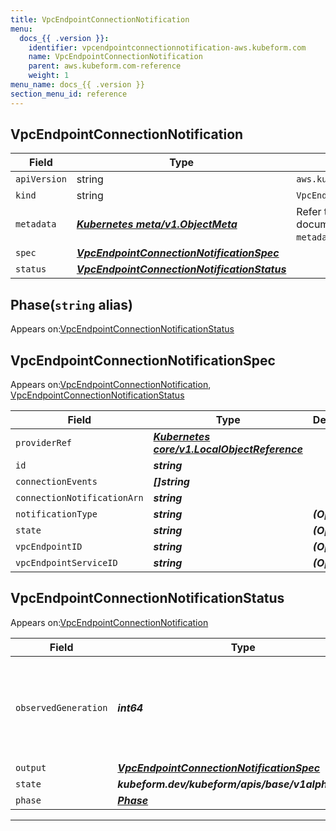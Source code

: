 ```yaml
---
title: VpcEndpointConnectionNotification
menu:
  docs_{{ .version }}:
    identifier: vpcendpointconnectionnotification-aws.kubeform.com
    name: VpcEndpointConnectionNotification
    parent: aws.kubeform.com-reference
    weight: 1
menu_name: docs_{{ .version }}
section_menu_id: reference
---
```


## VpcEndpointConnectionNotification
| Field | Type | Description |
| ------ | ----- | ----------- |
| `apiVersion` | string | `aws.kubeform.com/v1alpha1` |
|    `kind` | string | `VpcEndpointConnectionNotification` |
| `metadata` | ***[Kubernetes meta/v1.ObjectMeta](https://kubernetes.io/docs/reference/generated/kubernetes-api/v1.13/#objectmeta-v1-meta)***|Refer to the Kubernetes API documentation for the fields of the `metadata` field.|
| `spec` | ***[VpcEndpointConnectionNotificationSpec](#vpcendpointconnectionnotificationspec)***||
| `status` | ***[VpcEndpointConnectionNotificationStatus](#vpcendpointconnectionnotificationstatus)***||
## Phase(`string` alias)

Appears on:[VpcEndpointConnectionNotificationStatus](#vpcendpointconnectionnotificationstatus)

## VpcEndpointConnectionNotificationSpec

Appears on:[VpcEndpointConnectionNotification](#vpcendpointconnectionnotification), [VpcEndpointConnectionNotificationStatus](#vpcendpointconnectionnotificationstatus)

| Field | Type | Description |
| ------ | ----- | ----------- |
| `providerRef` | ***[Kubernetes core/v1.LocalObjectReference](https://kubernetes.io/docs/reference/generated/kubernetes-api/v1.13/#localobjectreference-v1-core)***||
| `id` | ***string***||
| `connectionEvents` | ***[]string***||
| `connectionNotificationArn` | ***string***||
| `notificationType` | ***string***| ***(Optional)*** |
| `state` | ***string***| ***(Optional)*** |
| `vpcEndpointID` | ***string***| ***(Optional)*** |
| `vpcEndpointServiceID` | ***string***| ***(Optional)*** |
## VpcEndpointConnectionNotificationStatus

Appears on:[VpcEndpointConnectionNotification](#vpcendpointconnectionnotification)

| Field | Type | Description |
| ------ | ----- | ----------- |
| `observedGeneration` | ***int64***| ***(Optional)*** Resource generation, which is updated on mutation by the API Server.|
| `output` | ***[VpcEndpointConnectionNotificationSpec](#vpcendpointconnectionnotificationspec)***| ***(Optional)*** |
| `state` | ***kubeform.dev/kubeform/apis/base/v1alpha1.State***| ***(Optional)*** |
| `phase` | ***[Phase](#phase)***| ***(Optional)*** |
---
